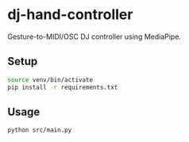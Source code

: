 # dj-hand-controller

Gesture-to-MIDI/OSC DJ controller using MediaPipe.

## Setup

```bash
source venv/bin/activate
pip install -r requirements.txt
```

## Usage

```bash
python src/main.py
```
